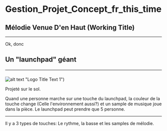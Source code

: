 # Gestion_Projet_Concept_fr_this_time

## Mélodie Venue D'en Haut (Working Title)
<hr>
Ok, donc


## **Un "launchpad" géant**<hr>
![alt text](https://m.media-amazon.com/images/I/81W2-6gvkqL._AC_SX425_.jpg) "Logo Title Text 1")

Projeté sur le sol.

Quand une personne marche sur une touche du launchpad, la couleur de la touche change (Celle l'environnement aussi?) et un sample de musique joue dans la pièce.
Le launchpad peut prendre que 5 personne. 
<hr>
Il y a 3 types de touches: Le rythme, la basse et les samples de mélodie. 
